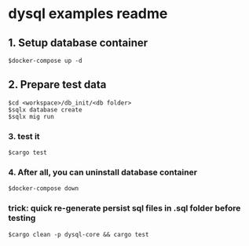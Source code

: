 # dysql examples readme

## 1. Setup database container
```
$docker-compose up -d
```
## 2. Prepare test data 
```
$cd <workspace>/db_init/<db folder>
$sqlx database create
$sqlx mig run
```
### 3. test it
```
$cargo test
```
### 4. After all, you can uninstall database container
```
$docker-compose down
```

### trick: quick re-generate persist sql files in .sql folder before testing
```
$cargo clean -p dysql-core && cargo test
```